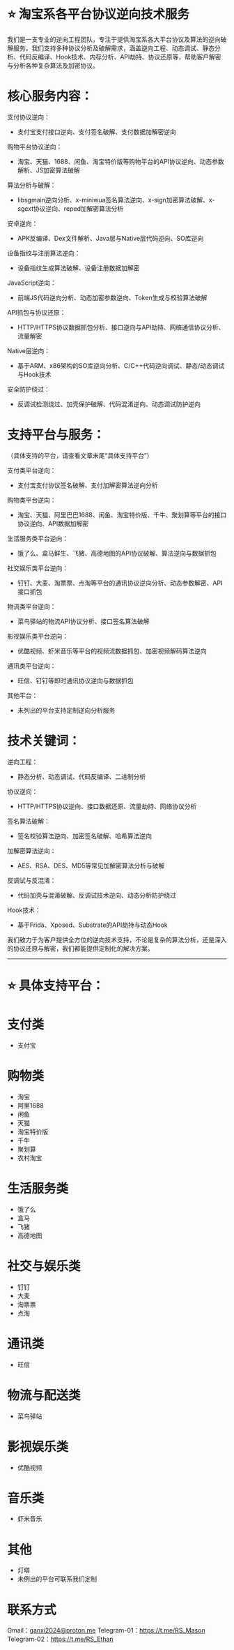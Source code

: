# ⭐ 淘宝系各平台协议逆向技术服务

我们是一支专业的逆向工程团队，专注于提供淘宝系各大平台协议及算法的逆向破解服务。我们支持多种协议分析及破解需求，涵盖逆向工程、动态调试、静态分析、代码反编译、Hook技术、内存分析、API劫持、协议还原等，帮助客户解密与分析各种复杂算法及加密协议。

# 核心服务内容：

支付协议逆向：
- 支付宝支付接口逆向、支付签名破解、支付数据加解密逆向

购物平台协议逆向：
- 淘宝、天猫、1688、闲鱼、淘宝特价版等购物平台的API协议逆向、动态参数解析、JS加密算法破解

算法分析与破解：
- libsgmain逆向分析、x-miniwua签名算法逆向、x-sign加密算法破解、x-sgext协议逆向、reped加解密算法分析

安卓逆向：
- APK反编译、Dex文件解析、Java层与Native层代码逆向、SO库逆向

设备指纹与注册算法逆向：
- 设备指纹生成算法破解、设备注册数据加解密

JavaScript逆向：
- 前端JS代码逆向分析、动态加密参数逆向、Token生成与校验算法破解

API抓包与协议还原：
- HTTP/HTTPS协议数据抓包分析、接口逆向与API劫持、网络通信协议分析、流量解密

Native层逆向：
- 基于ARM、x86架构的SO库逆向分析、C/C++代码逆向调试、静态/动态调试与Hook技术

安全防护绕过：
- 反调试检测绕过、加壳保护破解、代码混淆逆向、动态调试防护逆向

# 支持平台与服务：
（具体支持的平台，请查看文章末尾“具体支持平台”）

支付类平台逆向：
- 支付宝支付协议签名破解、支付加解密算法逆向分析

购物类平台逆向：
- 淘宝、天猫、阿里巴巴1688、闲鱼、淘宝特价版、千牛、聚划算等平台的接口协议逆向、API数据加解密

生活服务类平台逆向：
- 饿了么、盒马鲜生、飞猪、高德地图的API协议破解、算法逆向与数据抓包

社交娱乐类平台逆向：
- 钉钉、大麦、淘票票、点淘等平台的通讯协议逆向分析、动态参数解密、API接口抓包

物流类平台逆向：
- 菜鸟驿站的物流API协议分析、接口签名算法破解

影视娱乐类平台逆向：
- 优酷视频、虾米音乐等平台的视频流数据抓包、加密视频解码算法逆向

通讯类平台逆向：
- 旺信、钉钉等即时通讯协议逆向与数据抓包

其他平台：
- 未列出的平台支持定制逆向分析服务

# 技术关键词：

逆向工程：
- 静态分析、动态调试、代码反编译、二进制分析

协议逆向：
- HTTP/HTTPS协议逆向、接口数据还原、流量劫持、网络协议分析

签名算法破解：
- 签名校验算法逆向、加密签名破解、哈希算法逆向

加解密算法逆向：
- AES、RSA、DES、MD5等常见加解密算法分析与破解

反调试与反混淆：
- 代码加壳与混淆破解、反调试技术逆向、动态分析防护绕过

Hook技术：
- 基于Frida、Xposed、Substrate的API劫持与动态Hook

我们致力于为客户提供全方位的逆向技术支持，不论是复杂的算法分析，还是深入的协议还原与解密，我们都能提供定制化的解决方案。

-----------------------------------------------------------------------------------------------------------------
# ⭐ 具体支持平台：
# 支付类
- 支付宝
  
# 购物类
- 淘宝
- 阿里1688
- 闲鱼
- 天猫
- 淘宝特价版
- 千牛
- 聚划算
- 农村淘宝

# 生活服务类
- 饿了么
- 盒马
- 飞猪
- 高德地图

# 社交与娱乐类
- 钉钉
- 大麦
- 淘票票
- 点淘

# 通讯类
- 旺信

# 物流与配送类
- 菜鸟驿站

# 影视娱乐类
- 优酷视频

# 音乐类
- 虾米音乐

# 其他
- 灯塔
- 未例出的平台可联系我们定制

# 联系方式
Gmail：ganxi2024@proton.me
Telegram-01：https://t.me/RS_Mason
Telegram-02：https://t.me/RS_Ethan
